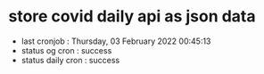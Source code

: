 # store covid daily api as json data

- last cronjob : Thursday, 03 February 2022 00:45:13
- status og cron : success
- status daily cron : success
      
      